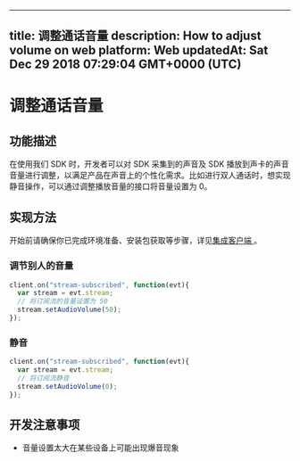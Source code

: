 
---
title: 调整通话音量
description: How to adjust volume on web
platform: Web
updatedAt: Sat Dec 29 2018 07:29:04 GMT+0000 (UTC)
---
# 调整通话音量
## 功能描述
 在使用我们 SDK 时，开发者可以对 SDK 采集到的声音及 SDK 播放到声卡的声音音量进行调整，以满足产品在声音上的个性化需求。比如进行双人通话时，想实现静音操作，可以通过调整播放音量的接口将音量设置为 0。


## 实现方法
开始前请确保你已完成环境准备、安装包获取等步骤，详见[集成客户端 ](../../cn/Interactive%20Broadcast/web_prepare.md)。

### 调节别人的音量

```javascript
client.on("stream-subscribed", function(evt){
  var stream = evt.stream;
  // 将订阅流的音量设置为 50
  stream.setAudioVolume(50);
});
```

### 静音

```javascript
client.on("stream-subscribed", function(evt){
  var stream = evt.stream;
  // 将订阅流静音
  stream.setAudioVolume(0);
});
```

## 开发注意事项

- 音量设置太大在某些设备上可能出现爆音现象
